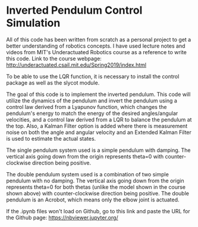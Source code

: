 # Inverted Pendulum Control Simulation

All of this code has been written from scratch as a personal project to get a better understanding of robotics concepts. I have used lecture notes and videos from MIT's Underactuated Robotics course as a reference to write this code. Link to the course webpage: http://underactuated.csail.mit.edu/Spring2019/index.html

To be able to use the LQR function, it is necessary to install the control package as well as the slycot module. 

The goal of this code is to implement the inverted pendulum. This code will utilize the dynamics of the pendulum and invert the pendulum using a control law derived from a Lyapunov function, which changes the pendulum's energy to match the energy of the desired angles/angular velocities, and a control law derived from a LQR to balance the pendulum at the top. Also, a Kalman Filter option is added where there is measurement noise on both the angle and angular velocity and an Extended Kalman Filter is used to estimate the actual states.

The single pendulum system used is a simple pendulum with damping. The vertical axis going down from the origin represents theta=0 with counter-clockwise direction being positive.

The double pendulum system used is a combination of two simple pendulum with no damping. The vertical axis going down from the origin represents theta=0 for both thetas (unlike the model shown in the course shown above) with counter-clockwise direction being positive. The double pendulum is an Acrobot, which means only the elbow joint is actuated.

If the .ipynb files won't load on Github, go to this link and paste the URL for the Github page: https://nbviewer.jupyter.org/
